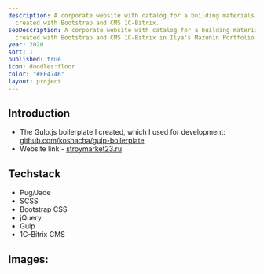 ```yaml
---
description: A corporate website with catalog for a building materials store,
  created with Bootstrap and CMS 1C-Bitrix.
seoDescription: A corporate website with catalog for a building materials store,
  created with Bootstrap and CMS 1C-Bitrix in Ilya's Mazunin Portfolio
year: 2020
sort: 1
published: true
icon: doodles:floor
color: "#FF4746"
layout: project
---
```


## Introduction

- The Gulp.js boilerplate I created, which I used for development: [github.com/koshacha/gulp-boilerplate](https://github.com/koshacha/gulp-boilerplate)
- Website link - [stroymarket23.ru](https://stroymarket23.ru/)

## Techstack

- Pug/Jade
- SCSS
- Bootstrap CSS
- jQuery
- Gulp
- 1C-Bitrix CMS

## Images:
